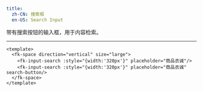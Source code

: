```yaml
title:
  zh-CN: 搜索框
  en-US: Search Input
```


带有搜索按钮的输入框，用于内容检索。

---


```vue { "component": true } 
<template>
  <fk-space direction="vertical" size="large">
    <fk-input-search :style="{width:'320px'}" placeholder="商品衣诚"/>
    <fk-input-search :style="{width:'320px'}" placeholder="商品衣诚" search-button/>
  </fk-space>
</template>
```
